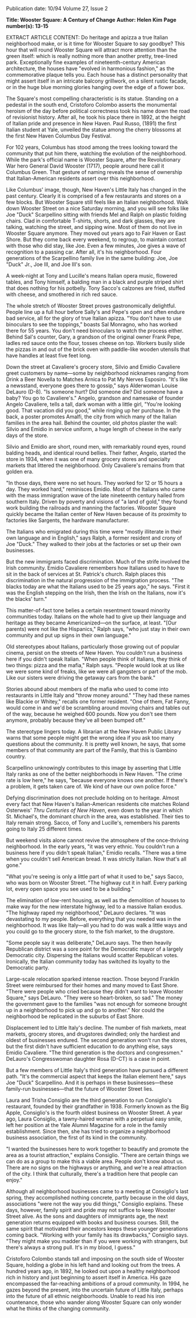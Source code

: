 Publication date: 10/94
Volume 27, Issue 2

**Title: Wooster Square: A Century of Change**
**Author: Helen Kim**
**Page number(s): 13-15**

EXTRACT ARTICLE CONTENT:
Do heritage and apizza a true Italian neighborhood make, or is it time for Wooster Square to say goodbye?  This hour that will round Wooster Square will attract more attention than the green itself: which is really nothing more than another pretty, tree-lined park. Exceptionally fine examples of nineteenth-century American architecture, the houses have "evolved in harmonious fashion," as the commemorative plaque tells you. Each house has a distinct personality that might assert itself in an intricate balcony grillwork, on a silent rustic facade, or in the huge blue morning glories hanging over the edge of a flower box.


The Square's most compelling characteristic is its statue. Standing on a pedestal in the south end, Cristoforo Colombo asserts the monumental heroism of the day before political correctness took his name down the road of revisionist history. After all, he took his place there in 1892, at the height of Italian pride and presence in New Haven. Paul Russo, (1891) the first Italian student at Yale, unveiled the statue among the cherry blossoms at the first New Haven Columbus Day Festival.


For 102 years, Columbus has stood among the trees looking toward the community that put him there, watching the evolution of the neighborhood. While the park's official name is Wooster Square, after the Revolutionary War hero General David Wooster (1717), people around here call it Columbus Green. That gesture of naming reveals the sense of ownership that Italian-American residents assert over this neighborhood.


Like Columbus' image, though, New Haven's Little Italy has changed in the past century.  Clearly it is comprised of a few restaurants and stores on a few blocks. But Wooster Square still feels like an Italian neighborhood. Walk down Wooster Street on a nice Saturday morning, and you will see folks like Joe "Duck" Scarpellino sitting with friends Mel and Ralph on plastic folding chairs. Clad in comfortable T-shirts, shorts, and dark glasses, they are talking, watching the street, and sipping wine. Most of them do not live in Wooster Square anymore. They moved out years ago to Fair Haven or East Shore. But they come back every weekend, to regroup, to maintain contact with those who did stay, like Joe. Even a few minutes, Joe gives a wave of recognition to a passing car. After all, it's his neighborhood. Four generations of the Scarpellino family live in the same building: Joe, Joe "Duck" Jr., Joe III, and Joe III's son.


A week-night at Tony and Lucille's means Italian opera music, flowered tables, and Tony himself, a balding man in a black and purple striped shirt that does nothing for his potbelly. Tony Sacco's calzones are fried, stuffed with cheese, and smothered in rich red sauce.


The whole stretch of Wooster Street proves gastronomically delightful. People line up a full hour before Sally's and Pepe's open and often endure bad service, all for the glory of true Italian apizza. "You don't have to use binoculars to see the toppings," boasts Sal Monragno, who has worked there for 55 years. You don't need binoculars to watch the process either. Behind Sal's counter, Gary, a grandson of the original owner Frank Pepe, ladles red sauce onto the flour, tosses cheese on top. Workers busily slide the pizzas in and out of the brick oven with paddle-like wooden utensils that have handles at least five feet long.


Down the street at Cavaliere's grocery store, Silvio and Emidio Cavaliere greet customers by name—some by neighborhood nicknames ranging from Drink a Beer Novella to Matches Arnica to Pat My Nerves Esposiro. "It's like a newsstand, everyone goes there to gossip," says Alderwoman Louise DeLauro (D-8). "Is someone hurt? Did someone die? Did someone have a baby? You go to Cavaliere's." Angelo, grandson and namesake of founder Angelo Cavaliere, tells a tall, dark woman with a little girl, "You're looking good. That vacation did you good," while ringing up her purchase. In the back, a poster promotes Amalfi, the city from which many of the Italian families in the area hail. Behind the counter, old photos plaster the wall: Silvio and Emidio in service uniform, a huge length of cheese in the early days of the store.


Silvio and Emidio are short, round men, with remarkably round eyes, round balding heads, and identical round bellies. Their father, Angelo, started the store in 1934, when it was one of many grocery stores and specialty markets that littered the neighborhood. Only Cavaliere's remains from that golden era.


"In those days, there were no set hours. They worked for 12 or 15 hours a day. They worked hard," reminisces Emidio. Most of the Italians who came with the mass immigration wave of the late nineteenth century hailed from southern Italy. Driven by poverty and visions of "a land of gold," they found work building the railroads and manning the factories. Wooster Square quickly became the Italian center of New Haven because of its proximity to factories like Sargents, the hardware manufacturer.


The Italians who emigrated during this time were "mostly illiterate in their own language and in English," says Ralph, a former resident and crony of Joe "Duck." They walked to their jobs at the factories or set up their own businesses.


But the new immigrants faced discrimination. Much of the strife involved the Irish community. Emidio Cavaliere remembers how Italians used to have to sit in the back of services at St. Patrick's church. Ralph places this discrimination in the natural progression of the immigration process. "The blacks today are what the Italians used to be 25 years ago," he says. "First it was the English stepping on the Irish, then the Irish on the Italians, now it's the blacks' turn."


This matter-of-fact tone belies a certain resentment toward minority communities today. Italians on the whole had to give up their language and heritage as they became Americanized—on the surface, at least. "[Our parents) were not like the Hispanics," Ralph says, "who just stay in their own community and put up signs in their own language."


Old stereotypes about Italians, particularly those growing out of popular cinema, persist on the streets of New Haven. You couldn't run a business here if you didn't speak Italian. "When people think of Italians, they think of two things: pizza and the mafia," Ralph says. "People would look at us like we were some kind of freaks, like we were all gangsters or part of the mob. Like our sisters were driving the getaway cars from the bank."


Stories abound about members of the mafia who used to come into restaurants in Little Italy and "throw money around." "They had these names like Blackie or Whitey," recalls one former resident. "One of them, Fat Fanny, would come in and we'd be scrambling around moving chairs and tables out of the way, because he weighed 600 pounds. Now you don't see them anymore, probably because they've all been bumped off."


The stereotype lingers today. A librarian at the New Haven Public Library warns that some people might get the wrong idea if you ask too many questions about the community. It is pretty well known, he says, that some members of that community are part of the Family, that this is Gambino country.


Scarpellino unknowingly contributes to this image by asserting that Little Italy ranks as one of the better neighborhoods in New Haven. "The crime rate is low here," he says, "because everyone knows one another. If there's a problem, it gets taken care of. We kind of have our own police force."


Defying discrimination does not preclude holding on to heritage. Almost every fact that New Haven's Italian-American residents cite matches Roland Osterweis' *Thru Centuries of New Haven*, even down to the year in which St. Michael's, the dominant church in the area, was established. Their ties to Italy remain strong. Sacco, of Tony and Lucille's, remembers his parents going to Italy 25 different times.


But weekend visits alone cannot revive the atmosphere of the once-thriving neighborhood. In the early years, "it was very ethnic. You couldn't run a business here if you didn't speak Italian," Emidio recalls. "There was a time when you couldn't sell American bread. It was strictly Italian. Now that's all gone."


"What you're seeing is only a little part of what it used to be," says Sacco, who was born on Wooster Street. "The highway cut it in half. Every parking lot, every open space you see used to be a building."


The elimination of low-rent housing, as well as the demolition of houses to make way for the new interstate highway, led to a massive Italian exodus. "The highway raped my neighborhood," DeLauro declares. "It was devastating to my people. Before, everything that you needed was in the neighborhood. It was like Italy—all you had to do was walk a little ways and you could go to the grocery store, to the fish market, to the drugstore.


"Some people say it was deliberate," DeLauro says. The then heavily Republican district was a sore point for the Democratic mayor of a largely Democratic city. Dispersing the Italians would scatter Republican votes. Ironically, the Italian community today has switched its loyalty to the Democratic party.


Large-scale relocation sparked intense reaction. Those beyond Franklin Street were reimbursed for their homes and many moved to East Shore. "There were people who cried because they didn't want to leave Wooster Square," says DeLauro. "They were so heart-broken, so sad." The money the government gave to the families "was not enough for someone brought up in a neighborhood to pick up and go to another." Nor could the neighborhood be replicated in the suburbs of East Shore.


Displacement led to Little Italy's decline. The number of fish markets, meat markets, grocery stores, and drugstores dwindled; only the hardiest and oldest of businesses endured. The second generation won't run the stores, but the first didn't have sufficient education to do anything else, says Emidio Cavaliere. "The third generation is the doctors and congressmen." DeLauro's Congresswoman daughter Rosa (D-CT) is a case in point.


But a few members of Little Italy's third generation have pursued a different path. "It's the commercial aspect that keeps the Italian element here," says Joe "Duck" Scarpellino. And it is perhaps in these businesses—these family-run businesses—that the future of Wooster Street lies.


Laura and Trisha Consiglio are the third generation to run Consiglio's restaurant, founded by their grandfather in 1938. Formerly known as the Big Apple, Consiglio's is the fourth oldest business on Wooster Street. A year ago, Laura Consiglio, a tawny-haired woman with a perpetual easy smile, left her position at the Yale Alumni Magazine for a role in the family establishment. Since then, she has tried to organize a neighborhood business association, the first of its kind in the community.


"I wanted the businesses here to work together to beautify and promote the area as a tourist attraction," explains Consiglio. "There are certain things we can do as a group to make this a viable area. People don't know about us. There are no signs on the highways or anything, and we're a real attraction of the city. I think that culturally, there's a tradition here that people can enjoy."


Although all neighborhood businesses came to a meeting at Consiglio's last spring, they accomplished nothing concrete, partly because in the old days, associations "were not the way you did things," Consiglio explains. These days, however, family spirit and pride may not suffice to keep Wooster Street alive. As the sons and daughters of immigrants age, the next generation returns equipped with books and business courses. Still, the same spirit that motivated their ancestors keeps these younger generations coming back. "Working with your family has its drawbacks," Consiglio says. "They might make you madder than if you were working with strangers, but there's always a strong pull. It's in my blood, I guess."


Cristoforo Colombo stands tall and imposing on the south side of Wooster Square, holding a globe in his left hand and looking out from the trees. A hundred years ago, in 1892, he looked out upon a healthy neighborhood rich in history and just beginning to assert itself in America. His gaze encompassed the far-reaching ambitions of a proud community. In 1994, he gazes beyond the present, into the uncertain future of Little Italy, perhaps into the future of all ethnic neighborhoods. Unable to read his iron countenance, those who wander along Wooster Square can only wonder what he thinks of the changing community.